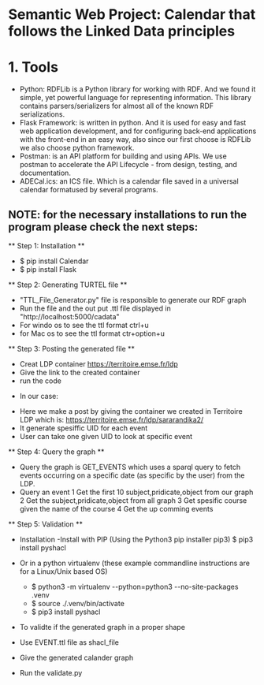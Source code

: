 # Semantic Web Project: Calendar that follows the Linked Data principles #


# 1. Tools

* Python: RDFLib is a Python library for working with RDF. And we found it simple, yet powerful language for representing information. This library contains
parsers/serializers for almost all of the known RDF serializations. 
* Flask Framework: is written in python. And it is used for easy and fast web application development, and for configuring back-end applications with the front-end
in an easy way, also since our first choose is RDFLib we also choose python framework.
* Postman: is an API platform for building and using APIs. We use postman to accelerate the API Lifecycle - from design, testing, and documentation. 
* ADECal.ics: an ICS file. Which is a calendar file saved in a universal calendar formatused by several programs. 

NOTE: for the necessary installations to run the program please check the next steps:
---------------------------------------

** Step 1: Installation **

  - $ pip install Calendar
  - $ pip install Flask
  
** Step 2: Generating TURTEL file **

- "TTL_File_Generator.py" file is responsible to generate our RDF graph
- Run the file and the out put .ttl file displayed in "http://localhost:5000/cadata"
- For windo os to see the ttl format ctrl+u
- for Mac os to see the ttl format ctr+option+u

** Step 3: Posting the generated file **

- Creat LDP container https://territoire.emse.fr/ldp
- Give the link to the created container 
- run the code 
* In our case:
- Here we make a post by giving the container we created in Territoire LDP which is: https://territoire.emse.fr/ldp/sararandika2/ 
- It generate spesiffic UID for each event 
- User can take one given UID to look at specific event

** Step 4: Query the graph **

- Query the graph is GET_EVENTS which uses a sparql query to fetch events occurring on a specific date (as specific by the user) from the LDP.
- Query an event 
  1 Get the first 10 subject,pridicate,object from our graph 
  2 Get the subject,pridicate,object from all graph 
  3 Get spesific course given the name of the course
  4 Get the up comming events


** Step 5: Validation ** 

* Installation
  -Install with PIP (Using the Python3 pip installer pip3)
   $ pip3 install pyshacl
- Or in a python virtualenv (these example commandline instructions are for a Linux/Unix based OS)
  - $ python3 -m virtualenv --python=python3 --no-site-packages .venv
  - $ source ./.venv/bin/activate
  - $ pip3 install pyshacl 

- To validte if the generated graph in a proper shape
- Use EVENT.ttl file as shacl_file 
- Give the generated calander graph
- Run the validate.py




